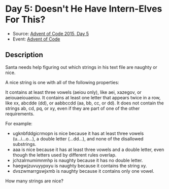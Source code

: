 # Day 5: Doesn't He Have Intern-Elves For This?

- Source: [Advent of Code 2015, Day 5](https://adventofcode.com/2015/day/5)
- Event: [Advent of Code](https://adventofcode.com/)

## Description

Santa needs help figuring out which strings in his text file are naughty or nice.

A nice string is one with all of the following properties:

It contains at least three vowels (aeiou only), like aei, xazegov, or aeiouaeiouaeiou.
It contains at least one letter that appears twice in a row, like xx, abcdde (dd), or aabbccdd (aa, bb, cc, or dd).
It does not contain the strings ab, cd, pq, or xy, even if they are part of one of the other requirements.

For example:

- ugknbfddgicrmopn is nice because it has at least three vowels (u...i...o...), a double letter (...dd...), and none of the disallowed substrings.
- aaa is nice because it has at least three vowels and a double letter, even though the letters used by different rules overlap.
- jchzalrnumimnmhp is naughty because it has no double letter.
- haegwjzuvuyypxyu is naughty because it contains the string xy.
- dvszwmarrgswjxmb is naughty because it contains only one vowel.

How many strings are nice?
